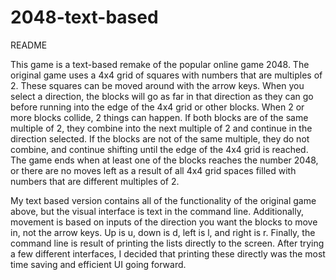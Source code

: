 # 2048-text-based
README

This game is a text-based remake of the popular online game 2048. The original game uses a 4x4 grid of squares
with numbers that are multiples of 2. These squares can be moved around with the arrow keys. When you
select a direction, the blocks will go as far in that direction as they can go before running into the
edge of the 4x4 grid or other blocks. 
When 2 or more blocks collide, 2 things can happen. If both blocks are of the same multiple of 2, 
they combine into the next multiple of 2 and continue in the direction selected. If the blocks are
not of the same multiple, they do not combine, and continue shifting until the edge of the 4x4 grid
is reached.
The game ends when at least one of the blocks reaches the number 2048, or there are no moves left as
a result of all 4x4 grid spaces filled with numbers that are different multiples of 2. 

My text based version contains all of the functionality of the original game above, but the visual
interface is text in the command line. Additionally, movement is based on inputs of the direction you
want the blocks to move in, not the arrow keys. Up is u, down is d, left is l, and right is r. Finally,
the command line is result of printing the lists directly to the screen. After trying a few different 
interfaces, I decided that printing these directly was the most time saving and efficient UI going forward.
